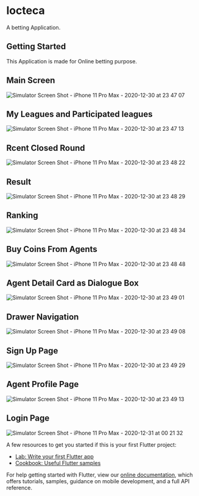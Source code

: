 # locteca

A betting Application.

## Getting Started

This Application is made for Online betting purpose.


## Main Screen

![Simulator Screen Shot - iPhone 11 Pro Max - 2020-12-30 at 23 47 07](https://user-images.githubusercontent.com/39884746/103375420-091c5d80-4afc-11eb-82e4-cbaf9d253bf9.png)

## My Leagues and Participated leagues

![Simulator Screen Shot - iPhone 11 Pro Max - 2020-12-30 at 23 47 13](https://user-images.githubusercontent.com/39884746/103375455-1c2f2d80-4afc-11eb-89d5-45a986508e05.png)

## Rcent Closed Round

![Simulator Screen Shot - iPhone 11 Pro Max - 2020-12-30 at 23 48 22](https://user-images.githubusercontent.com/39884746/103375479-2a7d4980-4afc-11eb-8dff-f240345e7742.png)

## Result

![Simulator Screen Shot - iPhone 11 Pro Max - 2020-12-30 at 23 48 29](https://user-images.githubusercontent.com/39884746/103375488-2f41fd80-4afc-11eb-8cb8-8fdf9e9b4280.png)

## Ranking

![Simulator Screen Shot - iPhone 11 Pro Max - 2020-12-30 at 23 48 34](https://user-images.githubusercontent.com/39884746/103375495-336e1b00-4afc-11eb-9ad6-42b37bd317d1.png)

## Buy Coins From Agents

![Simulator Screen Shot - iPhone 11 Pro Max - 2020-12-30 at 23 48 48](https://user-images.githubusercontent.com/39884746/103375503-38cb6580-4afc-11eb-8b19-8f722dad6e3f.png)

## Agent Detail Card as Dialogue Box

![Simulator Screen Shot - iPhone 11 Pro Max - 2020-12-30 at 23 49 01](https://user-images.githubusercontent.com/39884746/103375519-4123a080-4afc-11eb-82f2-b48d39da0a9d.png)

## Drawer Navigation 

![Simulator Screen Shot - iPhone 11 Pro Max - 2020-12-30 at 23 49 08](https://user-images.githubusercontent.com/39884746/103375546-4c76cc00-4afc-11eb-8897-d37cbc06ebfc.png)

## Sign Up Page

![Simulator Screen Shot - iPhone 11 Pro Max - 2020-12-30 at 23 49 29](https://user-images.githubusercontent.com/39884746/103375565-5698ca80-4afc-11eb-8c9a-d470f5bc444b.png)

## Agent Profile Page

![Simulator Screen Shot - iPhone 11 Pro Max - 2020-12-30 at 23 49 13](https://user-images.githubusercontent.com/39884746/103375574-5bf61500-4afc-11eb-84f9-4b5097dd24bc.png)

## Login Page

![Simulator Screen Shot - iPhone 11 Pro Max - 2020-12-31 at 00 21 32](https://user-images.githubusercontent.com/39884746/103376332-2fdb9380-4afe-11eb-939c-986ff53f8a0b.png)


A few resources to get you started if this is your first Flutter project:

- [Lab: Write your first Flutter app](https://flutter.dev/docs/get-started/codelab)
- [Cookbook: Useful Flutter samples](https://flutter.dev/docs/cookbook)

For help getting started with Flutter, view our
[online documentation](https://flutter.dev/docs), which offers tutorials,
samples, guidance on mobile development, and a full API reference.
